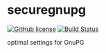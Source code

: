 # securegnupg

[![GitHub license](https://sinfallas.files.wordpress.com/2016/02/gpl.png)](https://github.com/sinfallas/securegnupg/blob/master/LICENSE)
[![Build Status](https://travis-ci.org/sinfallas/securegnupg.svg?branch=master)](https://travis-ci.org/sinfallas/securegnupg)

optimal settings for GnuPG
